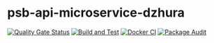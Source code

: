 # psb-api-microservice-dzhura

[![Quality Gate Status](https://sonarcloud.io/api/project_badges/measure?project=myrotvorets_psb-api-microservice-dzhura&metric=alert_status)](https://sonarcloud.io/dashboard?id=myrotvorets_psb-api-microservice-dzhura)
[![Build and Test](https://github.com/myrotvorets/psb-api-microservice-dzhura/actions/workflows/build.yml/badge.svg)](https://github.com/myrotvorets/psb-api-microservice-dzhura/actions/workflows/build.yml)
[![Docker CI](https://github.com/myrotvorets/psb-api-microservice-dzhura/actions/workflows/docker.yml/badge.svg)](https://github.com/myrotvorets/psb-api-microservice-dzhura/actions/workflows/docker.yml)
[![Package Audit](https://github.com/myrotvorets/psb-api-microservice-dzhura/actions/workflows/package-audit.yml/badge.svg)](https://github.com/myrotvorets/psb-api-microservice-dzhura/actions/workflows/package-audit.yml)
